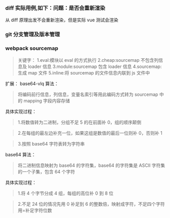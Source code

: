 ### diff 实际用例,如下：问题：是否会重新渲染

<template v-if="value">
   <input value="张三" />
</template>
<template v-else>
   <input />
</template>

从 diff 原理出发不会重新渲染，但是实际 vue 测试会渲染

### git 分支管理及版本管理

### webpack sourcemap

> 关键字：
> 1.eval:模块以 eval 的方式执行
> 2.cheap:sourcemap 不包含列信息及 loader 信息
> 3.module:sourcemap 包含 loader 信息
> 4.sourcemap:生成 map 文件
> 5.inline:将 sourcemap 的文件信息内联到 js 文件中

扩展：
base64-vlq 算法：

> 将编码前行信息，列信息，变量名索引等用此编码方式转为 sourcemap 中的 mapping 字段内容存储

具体实现过程：

> 1.将数值转为二进制，分组不足 5 的在前面补 0，组的顺序颠倒

> 2.在每组的最左边补充一位，如果这组是数值的最后一位则补 0，否则补 1

> 3.按照 base64 字符表转为字符串

base64 算法：

> 将二进制信息映射为 base64 的字符集，base64 的字符集是 ASCII 字符集的一个子集，包含 64 个字符

具体实现过程：

> 1.将 4 个字节分成 4 组，每组的高位补 0 到 8 位

> 2.不足 24 位的情况先用 0 补足到 6 的整数倍，映射成字符，不足四个字符用=补足字符位数
